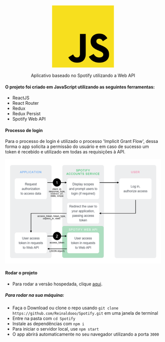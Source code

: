 <p  align="center">
<img  height="200px"  src="./img/js.svg">
</p>

<p  align="center">
Aplicativo baseado no Spotify utilizando a Web API
</p> 

#### O projeto foi criado em JavaScript utilizando as seguintes ferramentas:

* ReactJS
* React Router
* Redux
* Redux Persist
* Spotify Web API

#### Processo de login

Para o processo de login é utilizado o processo 'Implicit Grant Flow', dessa forma o app solicita a permissão do usuário e em caso de sucesso 
um token é recebido e utilizado em todas as requisições à API.

![implicit flow](/img/implicit.png)
  
#### Rodar o projeto

* Para rodar a versão hospedada, clique [aqui](https://spotify-reinaldo.netlify.app/).

##### Para rodar na sua máquina:

* Faça o Download ou clone o repo usando `git clone https://github.com/Reinaldooo/Spotify.git` em uma janela de terminal
* Entre na pasta com `cd Spotify`
* Instale as dependências com `npm i`
* Para iniciar o servidor local, use `npm start`
* O app abrirá automaticamente no seu navegador utilizando a porta `3000`